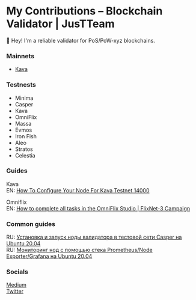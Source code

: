 # My Contributions – Blockchain Validator | JusTTeam

👋 Hey! I'm a reliable validator for PoS/PoW-xyz blockchains.

### Mainnets
* [Kava](https://www.mintscan.io/kava/validators/kavavaloper12hfc3h60fwzu8l4t2matg5a6sprnqwkeuxjvsu)


### Testnests
* Minima
* Casper
* Kava  
* OmniFlix  
* Massa 
* Evmos
* Iron Fish
* Aleo
* Stratos
* Celestia

### Guides
Kava  
EN: [How To Configure Your Node For Kava Testnet 14000](https://github.com/JusTTeam/validator-docs/blob/main/Kava/Testnet/how-to-configure-your-node-kava-testnet-14000.md)

Omniflix  
EN: [How to complete all tasks in the OmniFlix Studio | FlixNet-3 Campaign](https://medium.com/@justteam/how-to-complete-all-tasks-in-the-omniflix-studio-flixnet-3-campaign-b0b7da0992ea)

### Common guides
RU: [Установка и запуск ноды валидатора в тестовой сети Casper на Ubuntu 20.04
](https://teletype.in/@justteam/Casper-Testnet)  
RU: [Мониторинг нод с помощью стека Prometheus/Node Exporter/Grafana на Ubuntu 20.04](https://teletype.in/@justteam/prometheus-node-exporter-grafana-ubuntu-20-04)

### Socials
[Medium](https://justteam.medium.com)   
[Twitter](https://twitter.com/justteam999)
